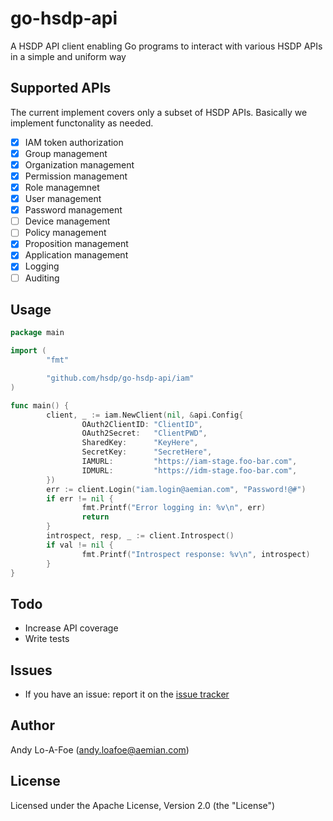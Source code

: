 # go-hsdp-api

A HSDP API client enabling Go programs to interact with various HSDP APIs in a simple and uniform way

## Supported APIs

The current implement covers only a subset of HSDP APIs. Basically we implement functonality as needed.

- [x] IAM token authorization
- [x] Group management
- [x] Organization management
- [x] Permission management
- [x] Role managemnet
- [x] User management
- [x] Password management
- [ ] Device management
- [ ] Policy management
- [x] Proposition management
- [x] Application management
- [x] Logging
- [ ] Auditing

## Usage

```go
package main

import (
        "fmt"

        "github.com/hsdp/go-hsdp-api/iam"
)

func main() {
        client, _ := iam.NewClient(nil, &api.Config{
                OAuth2ClientID: "ClientID",
                OAuth2Secret:   "ClientPWD",
                SharedKey:      "KeyHere",
                SecretKey:      "SecretHere",
                IAMURL:         "https://iam-stage.foo-bar.com",
                IDMURL:         "https://idm-stage.foo-bar.com",
        })
        err := client.Login("iam.login@aemian.com", "Password!@#")
        if err != nil {
                fmt.Printf("Error logging in: %v\n", err)
                return
        }
        introspect, resp, _ := client.Introspect()
        if val != nil {
                fmt.Printf("Introspect response: %v\n", introspect)
        }
}
```

## Todo

- Increase API coverage
- Write tests

## Issues

- If you have an issue: report it on the [issue tracker](https://github.com/hsdp/go-hsdp-api/issues)

## Author

Andy Lo-A-Foe (<andy.loafoe@aemian.com>)

## License

Licensed under the Apache License, Version 2.0 (the "License")
